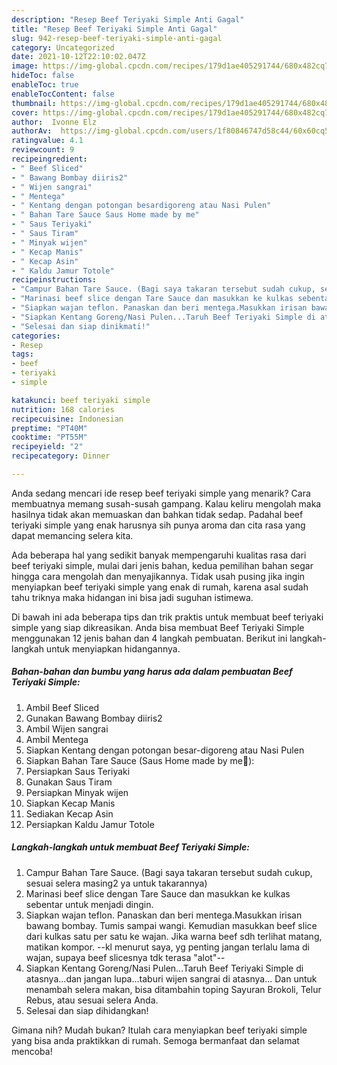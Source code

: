 ```yaml
---
description: "Resep Beef Teriyaki Simple Anti Gagal"
title: "Resep Beef Teriyaki Simple Anti Gagal"
slug: 942-resep-beef-teriyaki-simple-anti-gagal
category: Uncategorized
date: 2021-10-12T22:10:02.047Z
image: https://img-global.cpcdn.com/recipes/179d1ae405291744/680x482cq70/beef-teriyaki-simple-foto-resep-utama.jpg
hideToc: false
enableToc: true
enableTocContent: false
thumbnail: https://img-global.cpcdn.com/recipes/179d1ae405291744/680x482cq70/beef-teriyaki-simple-foto-resep-utama.jpg
cover: https://img-global.cpcdn.com/recipes/179d1ae405291744/680x482cq70/beef-teriyaki-simple-foto-resep-utama.jpg
author:  Ivonne Elz
authorAv:  https://img-global.cpcdn.com/users/1f80846747d58c44/60x60cq50/avatar.jpg
ratingvalue: 4.1
reviewcount: 9
recipeingredient:
- " Beef Sliced"
- " Bawang Bombay diiris2"
- " Wijen sangrai"
- " Mentega"
- " Kentang dengan potongan besardigoreng atau Nasi Pulen"
- " Bahan Tare Sauce Saus Home made by me"
- " Saus Teriyaki"
- " Saus Tiram"
- " Minyak wijen"
- " Kecap Manis"
- " Kecap Asin"
- " Kaldu Jamur Totole"
recipeinstructions:
- "Campur Bahan Tare Sauce. (Bagi saya takaran tersebut sudah cukup, sesuai selera masing2 ya untuk takarannya)"
- "Marinasi beef slice dengan Tare Sauce dan masukkan ke kulkas sebentar untuk menjadi dingin."
- "Siapkan wajan teflon. Panaskan dan beri mentega.Masukkan irisan bawang bombay. Tumis sampai wangi. Kemudian masukkan beef slice dari kulkas satu per satu ke wajan. Jika warna beef sdh terlihat matang, matikan kompor. --kl menurut saya, yg penting jangan terlalu lama di wajan, supaya beef slicesnya tdk terasa &#34;alot&#34;--"
- "Siapkan Kentang Goreng/Nasi Pulen...Taruh Beef Teriyaki Simple di atasnya...dan jangan lupa...taburi wijen sangrai di atasnya... Dan untuk menambah selera makan, bisa ditambahin toping Sayuran Brokoli, Telur Rebus, atau sesuai selera Anda."
- "Selesai dan siap dinikmati!"
categories:
- Resep
tags:
- beef
- teriyaki
- simple

katakunci: beef teriyaki simple 
nutrition: 168 calories
recipecuisine: Indonesian
preptime: "PT40M"
cooktime: "PT55M"
recipeyield: "2"
recipecategory: Dinner

---
```



Anda sedang mencari ide resep beef teriyaki simple yang menarik? Cara membuatnya memang susah-susah gampang. Kalau keliru mengolah maka hasilnya tidak akan memuaskan dan bahkan tidak sedap. Padahal beef teriyaki simple yang enak harusnya sih punya aroma dan cita rasa yang dapat memancing selera kita.




Ada beberapa hal yang sedikit banyak mempengaruhi kualitas rasa dari beef teriyaki simple, mulai dari jenis bahan, kedua pemilihan bahan segar hingga cara mengolah dan menyajikannya. Tidak usah pusing jika ingin menyiapkan beef teriyaki simple yang enak di rumah, karena asal sudah tahu triknya maka hidangan ini bisa jadi suguhan istimewa.


Di bawah ini ada beberapa tips dan trik praktis untuk membuat beef teriyaki simple yang siap dikreasikan. Anda bisa membuat Beef Teriyaki Simple menggunakan 12 jenis bahan dan 4 langkah pembuatan. Berikut ini langkah-langkah untuk menyiapkan hidangannya.

<!--inarticleads1-->

##### Bahan-bahan dan bumbu yang harus ada dalam pembuatan Beef Teriyaki Simple:

1. Ambil  Beef Sliced
1. Gunakan  Bawang Bombay diiris2
1. Ambil  Wijen sangrai
1. Ambil  Mentega
1. Siapkan  Kentang dengan potongan besar-digoreng atau Nasi Pulen
1. Siapkan  Bahan Tare Sauce (Saus Home made by me🙂):
1. Persiapkan  Saus Teriyaki
1. Gunakan  Saus Tiram
1. Persiapkan  Minyak wijen
1. Siapkan  Kecap Manis
1. Sediakan  Kecap Asin
1. Persiapkan  Kaldu Jamur Totole




<!--inarticleads2-->

##### Langkah-langkah untuk membuat Beef Teriyaki Simple:

1. Campur Bahan Tare Sauce. (Bagi saya takaran tersebut sudah cukup, sesuai selera masing2 ya untuk takarannya)
1. Marinasi beef slice dengan Tare Sauce dan masukkan ke kulkas sebentar untuk menjadi dingin.
1. Siapkan wajan teflon. Panaskan dan beri mentega.Masukkan irisan bawang bombay. Tumis sampai wangi. Kemudian masukkan beef slice dari kulkas satu per satu ke wajan. Jika warna beef sdh terlihat matang, matikan kompor. --kl menurut saya, yg penting jangan terlalu lama di wajan, supaya beef slicesnya tdk terasa &#34;alot&#34;--
1. Siapkan Kentang Goreng/Nasi Pulen...Taruh Beef Teriyaki Simple di atasnya...dan jangan lupa...taburi wijen sangrai di atasnya... Dan untuk menambah selera makan, bisa ditambahin toping Sayuran Brokoli, Telur Rebus, atau sesuai selera Anda.
1. Selesai dan siap dihidangkan!



Gimana nih? Mudah bukan? Itulah cara menyiapkan beef teriyaki simple yang bisa anda praktikkan di rumah. Semoga bermanfaat dan selamat mencoba!
